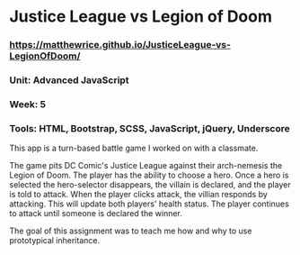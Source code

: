 # Justice League vs Legion of Doom
### https://matthewrice.github.io/JusticeLeague-vs-LegionOfDoom/
### Unit: Advanced JavaScript
### Week: 5
### Tools: HTML, Bootstrap, SCSS, JavaScript, jQuery, Underscore

This app is a turn-based battle game I worked on with a classmate.

The game pits DC Comic's Justice League against their arch-nemesis the Legion of Doom. The player has the ability to choose a hero.  Once a hero is selected the hero-selector disappears, the villain is declared, and the player is told to attack. When the player clicks attack, the villian responds by attacking.  This will update both players' health status.  The player continues to attack until someone is declared the winner.

The goal of this assignment was to teach me how and why to use prototypical inheritance.
